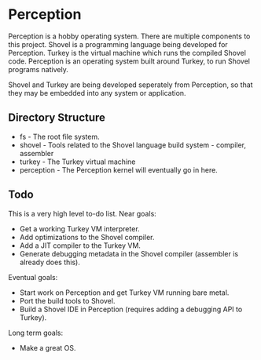 # Perception

Perception is a hobby operating system. There are multiple components to this project. Shovel is a programming language being developed for Perception. Turkey is
the virtual machine which runs the compiled Shovel code. Perception is an operating system built around Turkey, to run Shovel programs natively.

Shovel and Turkey are being developed seperately from Perception, so that they may be embedded into any system or application.

## Directory Structure
- fs - The root file system.
- shovel - Tools related to the Shovel language build system - compiler, assembler
- turkey - The Turkey virtual machine
- perception - The Perception kernel will eventually go in here.

## Todo
This is a very high level to-do list. Near goals:
- Get a working Turkey VM interpreter.
- Add optimizations to the Shovel compiler.
- Add a JIT compiler to the Turkey VM.
- Generate debugging metadata in the Shovel compiler (assembler is already does this).

Eventual goals:
- Start work on Perception and get Turkey VM running bare metal.
- Port the build tools to Shovel.
- Build a Shovel IDE in Perception (requires adding a debugging API to Turkey).

Long term goals:
- Make a great OS.